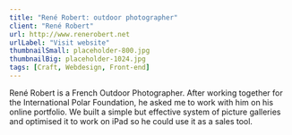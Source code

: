 ```yaml
---
title: "René Robert: outdoor photographer"
client: "René Robert"
url: http://www.renerobert.net
urlLabel: "Visit website"
thumbnailSmall: placeholder-800.jpg
thumbnailBig: placeholder-1024.jpg
tags: [Craft, Webdesign, Front-end]
---
```


René Robert is a French Outdoor Photographer. After working together for the International Polar Foundation, he asked me to work with him on his online portfolio. We built a simple but effective system of picture galleries  and optimised it to work on iPad so he could use it as a sales tool.
